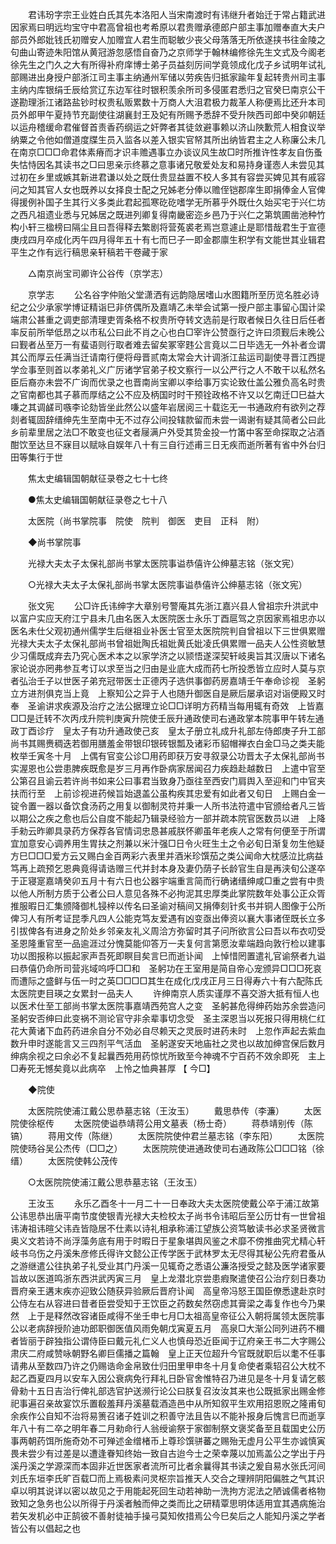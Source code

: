 <!-- { "loadSidebar": true } -->
　　君讳玢字宗王业姓白氏其先本洛阳人当宋南渡时有讳继升者始迁于常占籍武进因家焉曰明远均宝守中君高曾祖也考希原以君贵赠承德郎户部主事加赠奉直大夫户部员外郎妣钱氏初赠安人加赠宜人君生而聪敏少丧父母落落无所依遂挟书往金陵之句曲山寄迹朱阳馆从黄冠游忽感悟自奋乃之京师学于翰林编修徐先生文式及今阁老徐先生之门久之大有所得补府庠博士弟子员益刻厉间学竟领成化戊子乡试明年试礼部赐进出身授户部浙江司主事主纳通州军储以劳疾告归抵家踰年复起转贵州司主事主纳内库银绢壬辰给赏辽东边军往时银积羡余所司多侵匿君悉归之官癸巳南京公干遂勘理浙江诸路盐钞时权贵私贩累数十万商人大沮君极力裁革人称便焉比还升本司员外郎甲午夏持节充副使往湖襄封王及妃有所赐予悉辞不受升陜西司郎中癸卯朝廷以运舟稽缓命君催督首责香药纲运之奸弊者其徒敛避事赖以济山陜歉荒人相食议举纳粟之令他如僧道度牒生员入监各以差入银实官帑其所出纳皆君主之人称廉公未几在南京□□□命君体素瘠而才识丰赡遇事立办谈议风生故□时所推许性孝友自伤蚤失怙恃因名其读书之□曰思亲示终慕之意事诸兄敬爱处友和易持身谨悫人未尝见其过初在乡里或嫉其新进君谦以处之既仕贵显益置不校人多其有容尝买婢见其有戚容问之知其官人女也既养以女择良士配之兄姊老分俸以赡侄铠郡庠生即捐俸金人官俾得援例补国子生其行义多类此君起孤寒矻矻嗜学无所慕乎外既仕久始买宅于兴仁坊之西凡祖遗业悉与兄姊居之既进列卿复得南畿密迩乡邑乃于兴仁之第筑圃凿池种竹构小轩三楹榜曰隔尘且曰吾得释去繁剧将营菟裘老焉岂意遽止是耶惜哉君生于宣德庚戌四月卒成化丙午四月得年五十有七而巳子一即金郡廪生积学有文能世其业辑君平生之作有远行稿思亲轩稿若干卷藏于家 

　　△南京尚宝司卿许公谷传（京学志） 

　　京学志 
　　公名谷字仲贻父堂潇洒有远韵隐居嗜山水图籍所至历览名胜必诗纪之公少承家学博证精诣巳非侪偶所及嘉靖乙未举会试第一授户部主事留心国计梁端肃公甚重之调吏部清理吏胥条格不权贵所夺转文选前是行取者候日久往日后任者率反前所举低昂之以市私公曰此不肖之心也白□宰许公赞亟行之许曰须觐后未晚公曰觐者丛至万一有蜚语则行取者难去留矣冢宰韪公言竟以二日毕选无一外补者佥谓其公而厚云任满当迁请南行便将母晋贰南太常会大计调浙江盐运司副使寻晋江西提学佥事至则首以孝弟礼义广厉诸学官弟子校文察行一以公严行之人不敢干以私然名臣后裔亦未尝不广询而优录之也晋南尚宝卿以李给事万实论致仕盖公雅负高名时贵之官南都也其子慕而厚结之公不应及柄国时时干预铨政格不许又以乞南迁□巳益大嗛之其调鹾司嗾李论劾皆坐此然公以盛年岩居阅三十载迄无一书通政府有欲列之荐剡者辄固辞缙绅先生至南中无不过存公间投辖款留而未尝一谒谢有疑其简者公曰此乡前辈里居之法□不敢变也征文者屦满户外受其贽金投一竹筩中客至命探取之沾酒酣饮至达旦不寐目以赋咏自娱年八十有三自行述甫三日无疾而逝所著有省中外台归田等集行于世 

　　焦太史编辑国朝献征录卷之七十七终 

　　●焦太史编辑国朝献征录卷之七十八 

　　太医院（尚书掌院事　院使　院判　御医　吏目　正科　附） 

　　◆尚书掌院事 

　　光禄大夫太子太保礼部尚书掌太医院事谥恭僖许公绅墓志铭（张文宪） 

　　○光禄大夫太子太保礼部尚书掌太医院事谥恭僖许公绅墓志铭（张文宪） 

　　张文宪 
　　公□许氏讳绅字大章别号警庵其先浙江嘉兴县人曾祖宗升洪武中以富户实应天府江宁县未几由名医入太医院医士永乐丁酉扈驾之京因家焉祖忠亦以医名未仕父观初通州儒学生后继祖业补医士官至太医院院判自曾祖以下三世俱累赠光禄大夫太子太保礼部尚书曾祖妣陶氏祖妣黄氏妣凌氏俱累赠一品夫人公性资敏慧少习儒既成弃去乃究心医术本之以家学济之以颕悟遂深契轩岐奥旨其汉唐以下诸名家论说亦罔弗参互考订以求至当之归由是业底大成而药七所投悉皆立应时人莫与京者弘治壬子以世医子弟充冠带医士正德丙子选供事御药房嘉靖壬午奉命诊视　圣躬立方进剂俱克当上竟　上察知公之异于人也随升御医自是厥后屡承诏对诣便殿又时奉　圣谕讲求疾源及治疗之法公据理立论□□详明方药精当每用辄有奇效　上皆嘉□□是迁转不次丙戌升院判庚寅升院使壬辰升通政使司右通政掌本院事甲午转左通政丁酉诊疗　皇太子有功升通政使己亥　皇太子册立礼成升礼部左侍郎庚子升工部尚书其赐赉稠迭若御用膳羞金带银印银砖银瓢及诸彩币貂帽禅衣白金□马之类夫能枚举壬寅冬十月　上偶有官变公诊□用药即获万安寻叙录公功晋太子太保礼部尚书实渥恩也公尝患脾疾既愈是岁三月再作卧病家居闻召力疾趋赴越数日　上遣中官至公第召且谕云若许尚书如来公曰事君当致身乃亟往至西安门肩舆入至迎和门中官夹扶而行至　上前诊视进药候旨始退盖公虽构疾其忠爱有如此者又旬日　上赐白金一锭令置一器以备饮食汤药之用复以御制灵符并秉一人所书法符遣中官颁给者凡三皆以期公之疾之愈也后公自度不能起乃辑录经验方一部并疏本院官医数员以进　上降手勑云昨卿具录药方保荐各官情词忠恳甚戚朕怀卿虽年老疾人之常有何便至于所谓宜加意安心调养用生胃扶之剂兼以米汁强□日令火旺生土之令必旬日渐复勿生他疑方巳□□□爱方云又赐白金百两彩六表里并酒米珍馔茄之类公闻命大枕感泣比病益笃再上疏预乞恩典竟得请诰赠三代并封本身及妻仍荫子长龄官生自是再浃旬公遂卒于正寝寔嘉靖癸卯五月十有六日也公器宇端重言简而行确诸缙绅咸□重之尝有中贵以他人所制方质于公者公曰人意见各殊不必拘泥其忠厚类此掌院数年处事公正众胥推服暇日汇集颁降御札锓梓以传名曰圣谕对稿间又捐俸刻针炙书并铜人图像于公所俾习人有所考证昆季凡四人公能克笃友爱遇有凶变亟出俸资以襄大事诸侄既长立多引拔俾各有进身之阶处乡邻亲友礼义周洽方弥留时其子问所欲言公曰吾以布衣叨受　圣恩隆重官至一品逾涯过分愧莫能仰答万一夫复何言第愿汝辈端趋向敦行检以建事功以图报称以振起家声吾死即瞑目矣言巳而逝讣闻　上悼惜罔置遣礼官谕祭者九谥曰恭僖仍命所司营兆域呜呼□□和　圣躬功在王室用是简自帝心宠颁异□□□死哀而遭际之盛鲜与伍一时之英□□□□其生在成化戊戌正月三日得寿六十有六配陈氏太医院吏目瑛之女累封一品夫人 
　　许绅南京人质实谨厚不喜交游大抵有恒人也以医术仕至工部尚书掌太医院事嘉靖西苑宫人之变　圣躬甚危得绅药始苏余尝造问　圣躬安否绅曰此变祸不测论官守非余辈事切念受　圣主深恩当以死报只得用桃仁红花大黄诸下血药药进余自分不効必自尽赖天之灵辰时进药未时　上忽作声起去紫血数升申时遂能言又三四剂平气活血　圣躬遂安天地庙社之灵也以故加绅宫保后数月绅病余视之曰余必不复起曩西苑用药惊忧所致至今神魂不宁百药不效余即死　主上□寿死无憾矣竟以此病卒　上怜之恤典甚厚 
【 今□】 

　　◆院使 

　　太医院院使浦江戴公思恭墓志铭（王汝玉） 
　　戴思恭传（李濂） 
　　太医院使徐枢传 
　　太医院使谥恭靖蒋公用文墓表（杨士奇） 
　　蒋恭靖别传（陈镐） 
　　蒋用文传（陈继） 
　　太医院院使仲君兰墓志铭（李东阳） 
　　太医院院使旸谷吴公杰传（□□之） 
　　太医院院使进通政使司右通政陈公□□□铭（徐缙） 
　　太医院使韩公茂传 

　　○太医院院使浦江戴公思恭墓志铭（王汝玉） 

　　王汝玉 
　　永乐乙酉冬十一月二十一日奉政大夫太医院使戴公卒于浦江故第公讳思恭出唐平南节度使银青光禄大夫检校太子尚书令讳昭后至公历廿有一世曾祖讳涛祖讳暄父讳垚皆隐居不仕素以诗礼相承称浦江望族公资笃敏读书必求圣贤微言奥义文若诗不尚浮藻务底有用于时暇日于星象堪舆风鉴之术靡不傍推曲究尤精心轩岐书乌伤之丹溪朱彦修氏得许文懿公正传学医于武林罗太无尽得其秘公先府君蚤从之游继遣公往执弟子礼受业其门丹溪一见辄奇之悉语公濂洛授受之懿及医学诸家要旨故以医道鸣浙东西洪武丙寅三月　皇上龙潜北京尝患瘕聚遣使召公治疗刻日奏功晋府亲王遘末疾亦迎致公随获异验厥后晋府讣闻　高皇帝冯怒王国臣僚悉逮赴京时公侍左右从容进曰昔者臣尝受知于王饮臣之药数矣然窃虑其膏梁之毒复作也今乃果然　上于是释然改容诸臣咸得不坐壬申七月□太祖高皇帝征公入朝将属领太医院事公以老病辞授阶迪功郎职御医值风雨免朝戊寅夏五月　高泉□大渐公同列进药不穪者皆丽于辟独指公谓侍臣曰戴元礼仁义人也慎母恐近臣闻于辽府亲王书二大字赐公肃庆二府咸赞咏朝野名卿巨儒播之篇翰　皇上正天位超升今官既就职后以耄不任事请弗从至数四乃许之仍赐诰命金帛致仕归田里甲申冬十月复命使者乘轺召公大枕不起乙酉夏四月以安车入因公衰病免行拜礼日卧官舍惟特召乃进见是冬十月复请乞骸骨勑十五日吉治行俾礼部选官护送濒行论公曰朕复召汝汝其来也公既抵家出赐金修祀事遍召亲故宴饮乐置殽羞拜丹溪墓载酒造邑中从所知叙平生欢用招恩贶之隆甫旬余疾作公自知不治将易箦召诸子姓训之积善守法且告以不能补报身后愧言巳而逝享年八十有二卒之明年春二月勑命行人翁绶谕祭于家御制祭文褒奖备至且载国史公历事两朝药饵所施奇効不可殚述金缯楮币上尊珍馔骈蕃之赐殆无虚月公平生亦诚慎寅畏未尝少有过差是以遭逢眷知终始一致自古迨今士之荣幸蔑以加焉盖公之学出于丹溪丹溪之学源深而本固非近世医家者流所可比者余曩得其书读之爰自易水张氏河间刘氏东垣李氏旷百载□而上焉极素问灵枢宗旨推天人交合之理辨阴阳偏胜之气其识卓以明其说详以密以故见之于用能起死回生动若神助一洗拘方泥法之陋诚儒者格物致知之急务也公以所得于丹溪者触而伸之类而比之研精覃思明体适用宜其遇病施治若矢发机必中正鹄彼不善射徒袖手操弓莫知攸措焉公今巳矣后之人能知丹溪之学者皆公有以倡起之也 
